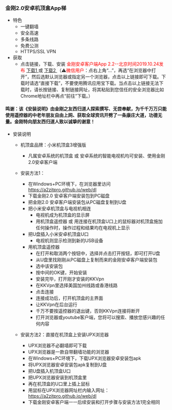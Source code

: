 ### 金刚2.0安卓机顶盒App梯
- 特色
  - 一键翻墙
  - 安全高速 
  - 多条线路 
  - 免费公测 
  - HTTPS/SSL VPN
- 获取
  - 点击链接，下载、安装<font color="Red"> 金刚安卓客户端App 2.2--北京时间2019.10.24发布 </font>[ 下载1 ](https://github.com/a2zitpro/client/releases/download/latest/app-prod-release.apk) 或 [ 下载2 ](https://myfasttrack.org/midman/dl_an_1358.php) （⚠️<font color="red">微信用户</font>：点右上角“...”，再选“在浏览器中打开”，然后选默认浏览器或指定另一个浏览器，点击以上链接即可下载。下载时请选“直接下载”，不要使用腾讯应用宝下载。当点击以上链接无法下载时，请长按链接、复制链接网址，将其粘贴到您信任的安全浏览器比如Chrome地址栏中再点“前往”下载。）

#### 鸣谢：该《安装说明》由金刚之友西归道人探索撰写、无尝奉献，为千千万万只能使用遥控器的中老年朋友自由上网、获取全球资讯开劈了一条康庄大道，功德无量。金刚特向朋友西归道人致以诚挚的谢意！

- 安装说明

  - 机顶盒品牌：小米机顶盒3增强版
    - 凡属安卓系统的机顶盒 或 安卓系统的智能电视机均可安装、使用金刚2.0安卓客户端
  - 安装方法1：
    - 在Windows+PC环境下，在浏览器里访问 https://a2zitpro.github.io/web/dl
    - 下载金刚2.0 安卓客户端安装包到PC磁盘
    - 把金刚2.0 安卓客户端安装包从PC磁盘复制到U盘
    - 把小米安卓机顶盒与电视机相连
      - 电视机成为机顶盒的显示屏
      - 用机顶盒遥控器 或 用连接在机顶盒U口上的鼠标器对机顶盒施加任何操作时，操作过程和结果均在电视机上显示
    - 把U盘插入小米安卓机顶盒U口
      - 电视机则显示检测到新的USB设备
    - 用机顶盒遥控器
      - 在打开和取消两个按钮中，选择并点击打开按钮，即可打开U盘
      - 从U盘里找刚刚从PC磁盘上复制而来的金刚安卓客户端安装包
      - 选中该安装包
      - 按中间的OK键，开始安装
      - 安装完毕，打开刚才安装的KKVpn
      - 在KKVpn里选择美国加州线路或香港线路
      - 点击连接
      - 连接成功后，打开机顶盒的主界面
      - 让KKVpn在后台运行
      - 千万不要按遥控器的退出键，否则KKVpn连接将断开
      - 打开浏览器或youtube客户端，您将可以搜索、播放您感兴趣的任何内容

  - 安装方法2：直接在机顶盒上安装UPX浏览器
     - UPX浏览器不必翻墙即可下载
     - UPX浏览器是一款自带翻墙功能的浏览器
     - 在Windows+PC环境下，下载UPX浏览器安卓安装包apk
     - 将UPX浏览器安卓安装包apk复制到U盘
     - 把U盘插入机顶盒U口
     - 把UPX浏览器安装到机顶盒里
     - 再在机顶盒的U口里上插上鼠标
     - 用鼠标在UPX浏览器网址栏内输入网址：https://a2zitpro.github.io/web/dl
     - 下载金刚安卓客户端一一后续安装和打开步骤与安装方法1完全相同
